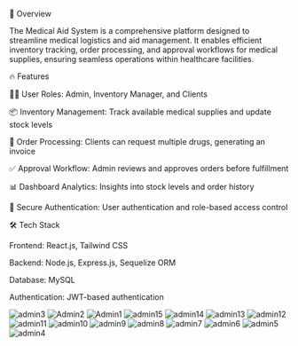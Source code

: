 📌 Overview

The Medical Aid System is a comprehensive platform designed to 
streamline medical logistics and aid management.
It enables efficient inventory tracking, order processing,
and approval workflows for medical supplies, 
ensuring seamless operations within healthcare facilities.


🔥 Features


👨‍⚕️ User Roles: Admin, Inventory Manager, and Clients


📦 Inventory Management: Track available medical supplies and update stock levels

🛒 Order Processing: Clients can request multiple drugs, generating an invoice

✅ Approval Workflow: Admin reviews and approves orders before fulfillment

📊 Dashboard Analytics: Insights into stock levels and order history

🔐 Secure Authentication: User authentication and role-based access control


🛠️ Tech Stack

Frontend: React.js, Tailwind CSS

Backend: Node.js, Express.js, Sequelize ORM

Database: MySQL

Authentication: JWT-based authentication



![admin3](https://github.com/user-attachments/assets/b2533284-4628-4e24-9aad-c24a94cd335a)
![Admin2](https://github.com/user-attachments/assets/3237bddf-d5e0-4d54-af97-0837e18e36f6)
![Admin1](https://github.com/user-attachments/assets/9f96c618-3748-4d84-9105-9bb5b68ab300)
![admin15](https://github.com/user-attachments/assets/b4d1074e-f9fd-42d2-9fd7-3f7c8c3e7b90)
![admin14](https://github.com/user-attachments/assets/131b87b0-9f0d-4f27-a723-3c8051e21af2)
![admin13](https://github.com/user-attachments/assets/47a0e52c-7fb6-4a64-9467-8fffbce90f0a)
![admin12](https://github.com/user-attachments/assets/ff85a0e8-841b-4521-89fc-81f851c587d6)
![admin11](https://github.com/user-attachments/assets/e6c3116d-c6e5-4b38-9b37-8849602a1b27)
![admin10](https://github.com/user-attachments/assets/24562eab-0671-4230-b3ea-af15dfe76ec7)
![admin9](https://github.com/user-attachments/assets/ca969bbe-1f06-475d-945e-23b6d1586398)
![admin8](https://github.com/user-attachments/assets/70e61cf8-4ab9-4917-afa0-a4436533cccd)
![admin7](https://github.com/user-attachments/assets/c77f8f57-963f-4b9b-adb1-beef1c9a3e0c)
![admin6](https://github.com/user-attachments/assets/aeb79017-47b2-4752-91f2-c4e6431175e0)
![admin5](https://github.com/user-attachments/assets/2b1700d8-a4ac-425f-ae25-5bdd66b00912)
![admin4](https://github.com/user-attachments/assets/2d99bcc9-b090-498a-8d56-cfbb7db597a0)
